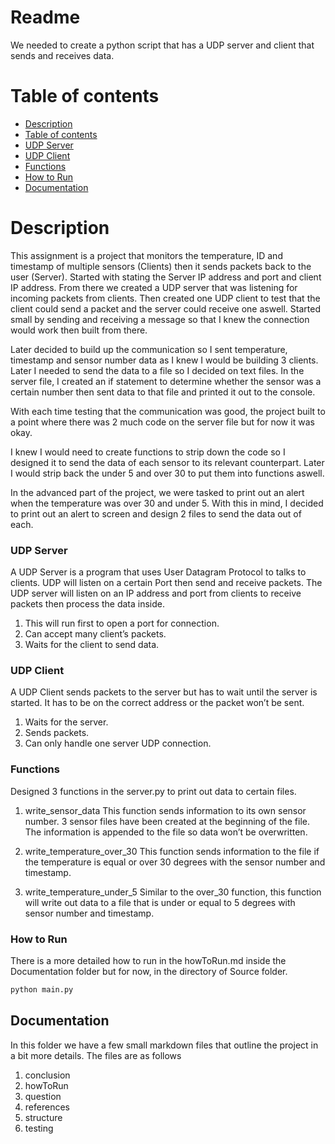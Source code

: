 # Readme
We needed to create a python script that has a UDP server and client that sends and receives data.
# Table of contents
- [Description](#description)
- [Table of contents](#table-of-contents)
- [UDP Server](#udp-client)
- [UDP Client](#udp-client)
- [Functions](#functions)
- [How to Run](#how-to-run)
- [Documentation](#documentation)

# Description
This assignment is a project that monitors the temperature, ID and timestamp of multiple sensors (Clients) then it sends packets back to the user (Server). Started with stating the Server IP address and port and client IP address. From there we created a UDP server that was listening for incoming packets from clients. Then created one UDP client to test that the client could send a packet and the server could receive one aswell. Started small by sending and receiving a message so that I knew the connection would work then built from there. 

Later decided to build up the communication so I sent temperature, timestamp and sensor number data as I knew I would be building 3 clients. Later I needed to send the data to a file so I decided on text files. In the server file, I created an if statement to determine whether the sensor was a certain number then sent data to that file and printed it out to the console. 

With each time testing that the communication was good, the project built to a point where there was 2 much code on the server file but for now it was okay. 

I knew I would need to create functions to strip down the code so I designed it to send the data of each sensor to its relevant counterpart. Later I would strip back the under 5 and over 30 to put them into functions aswell. 

In the advanced part of the project, we were tasked to print out an alert when the temperature was over 30 and under 5. With this in mind, I decided to print out an alert to screen and design 2 files to send the data out of each.


### UDP Server
A UDP Server is a program that uses User Datagram Protocol to talks to clients. UDP will listen on a certain Port then send and receive packets. The UDP server will listen on an IP address and port from clients to receive packets then process the data inside. 

1. This will run first to open a port for connection.
2. Can accept many client’s packets.
3. Waits for the client to send data.

### UDP Client
A UDP Client sends packets to the server but has to wait until the server is started. It has to be on the correct address or the packet won’t be sent. 

1. Waits for the server.
2. Sends packets.
3. Can only handle one server UDP connection.

### Functions
Designed 3 functions in the server.py to print out data to certain files. 
1. write_sensor_data
This function sends information to its own sensor number. 3 sensor files have been created at the beginning of the file. The information is appended to the file so data won’t be overwritten.

2. write_temperature_over_30
This function sends information to the file if the temperature is equal or over 30 degrees with the sensor number and timestamp.

3. write_temperature_under_5
Similar to the over_30 function, this function will write out data to a file that is under or equal to 5 degrees with sensor number and timestamp.

### How to Run
There is a more detailed how to run in the howToRun.md inside the Documentation folder but for now, in the directory of Source folder.

```python
python main.py
```

## Documentation 
In this folder we have a few small markdown files that outline the project in a bit more details. The files are as follows 
1. conclusion
2. howToRun
3. question
4. references
5. structure
6. testing

